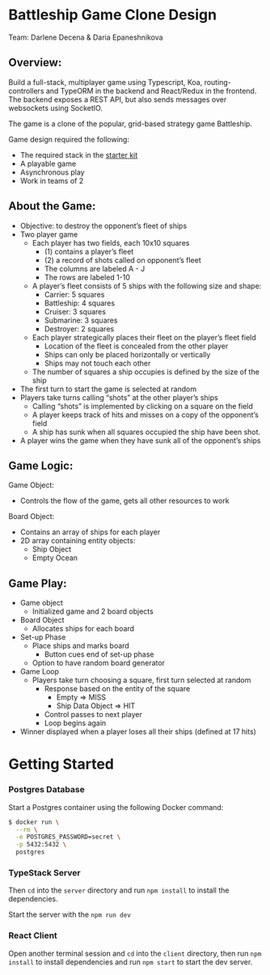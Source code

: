 # Battleship Game Clone Design
Team: Darlene Decena & Daria Epaneshnikova

## Overview: 
Build a full-stack, multiplayer game using Typescript, Koa, routing-controllers and TypeORM in the backend and React/Redux in the frontend. The backend exposes a REST API, but also sends messages over websockets using SocketIO. 

The game is a clone of the popular, grid-based strategy game Battleship. 

Game design required the following: 
- The required stack in the [starter kit](https://readest.codaisseur.com/courses/advanced-bootcamp/12-games-project/01-starter)
- A playable game
- Asynchronous play
- Work in teams of 2

## About the Game:
- Objective: to destroy the opponent’s fleet of ships
- Two player game
    - Each player has two fields, each 10x10 squares
        - (1) contains a player’s fleet
        - (2) a record of shots called on opponent’s fleet
        - The columns are labeled A - J
        - The rows are labeled 1-10
    - A player’s fleet consists of 5 ships with the following size and shape:
        - Carrier:  5 squares
        - Battleship: 4 squares
        - Cruiser: 3 squares
        - Submarine: 3 squares
        - Destroyer: 2 squares
    - Each player strategically places their fleet on the player’s fleet field
        - Location of the fleet is concealed from the other player
        - Ships can only be placed horizontally or vertically
        - Ships may not touch each other
    - The number of squares a ship occupies is defined by the size of the ship
- The first turn to start the game is selected at random
- Players take turns calling “shots” at the other player’s ships
    - Calling “shots” is implemented by clicking on a square on the field
    - A player keeps track of hits and misses on a copy of the opponent’s field
    - A ship has sunk when all squares occupied the ship have been shot. 
- A player wins the game when they have sunk all of the opponent’s ships

## Game Logic:

Game Object: 
- Controls the flow of the game, gets all other resources to work 

Board Object:
- Contains an array of ships for each player
- 2D array containing entity objects: 
    - Ship Object
    - Empty Ocean

## Game Play: 
- Game object 
    - Initialized game and 2 board objects
- Board Object
    - Allocates ships for each board
- Set-up Phase
    - Place  ships and marks board
        - Button cues end of set-up phase
    - Option to have random board generator
- Game Loop
    - Players take turn choosing a square, first turn selected at random
        - Response based on the entity of the square
            - Empty => MISS
            - Ship Data Object => HIT
        - Control passes to next player
        - Loop begins again
- Winner displayed when a player loses all their ships (defined at 17 hits)





# Getting Started

### Postgres Database

Start a Postgres container using the following Docker command:

```bash
$ docker run \
  --rm \
  -e POSTGRES_PASSWORD=secret \
  -p 5432:5432 \
  postgres
```

### TypeStack Server

Then `cd` into the `server` directory and run `npm install` to install the dependencies.

Start the server with the `npm run dev`

### React Client

Open another terminal session and `cd` into the `client` directory, then run `npm install` to install dependencies and run `npm start` to start the dev server.
